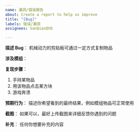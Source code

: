 ```yaml
---
name: 漏洞/错误报告
about: Create a report to help us improve
title: "[Bug]"
labels: 错误/漏洞
assignees: SanQianQVQ

---
```


**描述 Bug**：
机械动力的剪贴板可通过一定方式复制物品

**涉及模组**：

**复现步骤**：
1. 手持某物品
2. 用该物品点击某方块 
3. 游戏奔溃

**预期行为**：
描述你希望看到的最终结果，例如模组物品可正常使用

**截图**：
如果可以，最好上传截图来详细反馈你遇到的问题

**补充**：
任何你想要补充的内容

